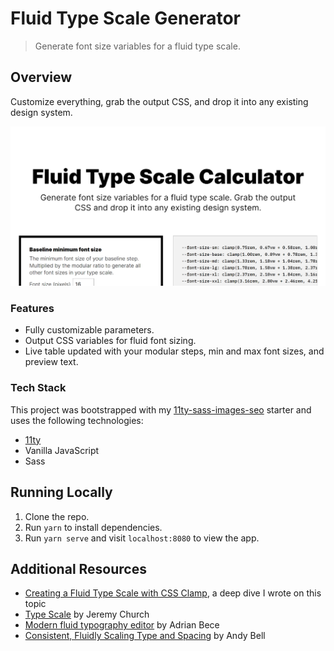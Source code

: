 # Fluid Type Scale Generator

> Generate font size variables for a fluid type scale.

## Overview

Customize everything, grab the output CSS, and drop it into any existing design system.

![](./src/assets/images/thumbnail.png)

### Features

- Fully customizable parameters.
- Output CSS variables for fluid font sizing.
- Live table updated with your modular steps, min and max font sizes, and preview text.

### Tech Stack

This project was bootstrapped with my [11ty-sass-images-seo](https://github.com/AleksandrHovhannisyan/11ty-sass-images-seo) starter and uses the following technologies:

- [11ty](https://github.com/11ty/eleventy/)
- Vanilla JavaScript
- Sass

## Running Locally

1. Clone the repo.
2. Run `yarn` to install dependencies.
3. Run `yarn serve` and visit `localhost:8080` to view the app.

## Additional Resources

- [Creating a Fluid Type Scale with CSS Clamp](https://www.aleksandrhovhannisyan.com/blog/fluid-type-scale-with-css-clamp/), a deep dive I wrote on this topic
- [Type Scale](https://type-scale.com/) by Jeremy Church
- [Modern fluid typography editor](https://modern-fluid-typography.vercel.app/) by Adrian Bece
- [Consistent, Fluidly Scaling Type and Spacing](https://css-tricks.com/consistent-fluidly-scaling-type-and-spacing/) by Andy Bell
